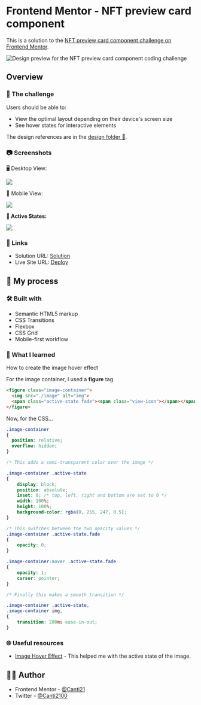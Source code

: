# Frontend Mentor - NFT preview card component

This is a solution to the [NFT preview card component challenge on Frontend Mentor](https://www.frontendmentor.io/challenges/nft-preview-card-component-SbdUL_w0U).

![Design preview for the NFT preview card component coding challenge](./design/desktop-preview.jpg)

## Overview

### 🎯 The challenge

Users should be able to:

- View the optimal layout depending on their device's screen size
- See hover states for interactive elements

The design references are in the [design folder 📁](./design/).

### 📷 Screenshots

🖥️ Desktop View:

![](./screenshots/ntf-preview-card-desktop.png)

📱 Mobile View:

![](./screenshots/nft-preview-card-mobile.png)

**🌟 Active States:**

![](./screenshots/ntf-preview-card-active.png)

### 🔗 Links

- Solution URL: [Solution]()
- Live Site URL: [Deploy]()

## 💭 My process 

### 🛠 Built with 

- Semantic HTML5 markup
- CSS Transitions
- Flexbox
- CSS Grid
- Mobile-first workflow

### 📖 What I learned

How to create the image hover effect

For the image container, I used a **figure** tag
```html
<figure class="image-container">
  <img src="./image" alt="img">
  <span class="active-state fade"><span class="view-icon"></span></span>
</figure>
```

Now, for the CSS...

```css
.image-container
{
  position: relative;
  overflow: hidden;
}

/* This adds a semi-transparent color over the image */

.image-container .active-state
{
    display: block;
    position: absolute;
    inset: 0; /* top, left, right and bottom are set to 0 */
    width: 100%;
    height: 100%;
    background-color: rgba(0, 255, 247, 0.5);
}

/* This switches between the two opacity values */
.image-container .active-state.fade
{
    opacity: 0;
}

.image-container:hover .active-state.fade
{
    opacity: 1;
    cursor: pointer;
}

/* Finally this makes a smooth transition */

.image-container .active-state,
.image-container img,
{
    transition: 200ms ease-in-out;
}
```

### 🌐 Useful resources

- [Image Hover Effect](https://youtu.be/tF3RE5CGt9U) - This helped me with the active state of the image.

## 🐱‍👤 Author

- Frontend Mentor - [@Canti21](https://www.frontendmentor.io/profile/Canti21)
- Twitter - [@Canti2100](https://www.twitter.com/Canti2100)
